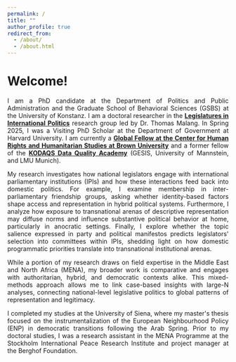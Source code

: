 ```yaml
---
permalink: /
title: ""
author_profile: true
redirect_from: 
  - /about/
  - /about.html
---
```

Welcome!
===============
<p style='text-align: justify;'> I am a PhD candidate at the Department of Politics and Public Administration and the Graduate School of Behavioral Sciences (GSBS) at the University of Konstanz. I am a doctoral researcher in the <strong><a href="https://www.polver.uni-konstanz.de/en/malang0/">Legislatures in International Politics</a></strong> research group led by Dr. Thomas Malang. In Spring 2025, I was a Visiting PhD Scholar at the Department of Government at Harvard University. I am currently a <strong><a href="https://chrhs.watson.brown.edu/people/meray-maddah">Global Fellow at the Center for Human Rights and Humanitarian Studies at Brown University</a></strong> and a former fellow of the <strong><a href="https://www.gesis.org/en/gesis-training/kodaqs-academy">KODAQS Data Quality Academy</a></strong> (GESIS, University of Mannstein, and LMU Munich). </p>

<p style='text-align: justify;'> My research investigates how national legislators engage with international parliamentary institutions (IPIs) and how these interactions feed back into domestic politics. For example, I examine membership in inter-parliamentary friendship groups, asking whether identity-based factors shape access and representation in hybrid political systems. Furthermore, I analyze how exposure to transnational arenas of descriptive representation may diffuse norms and influence substantive political behavior at home, particularly in anocratic settings. Finally, I explore whether the topic salience expressed in party and political manifestos predicts legislators' selection into committees within IPIs, shedding light on how domestic programmatic priorities translate into transnational institutional arenas. </p>

<p style='text-align: justify;'> While a portion of my research draws on field expertise in the Middle East and North Africa (MENA), my broader work is comparative and engages with authoritarian, hybrid, and democratic contexts alike. This mixed-methods approach allows me to link case-based insights with large-N analyses, connecting national-level legislative politics to global patterns of representation and legitimacy. </p>

<p style='text-align: justify;'> I completed my studies at the University of Siena, where my master's thesis focused on the instrumentalization of the European Neighbourhood Policy (ENP) in democratic transitions following the Arab Spring. Prior to my doctoral studies, I was a research assistant in the MENA Programme at the Stockholm International Peace Research Institute and project manager at the Berghof Foundation. </p>
